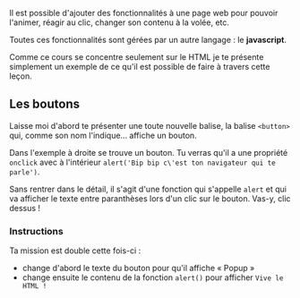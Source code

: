 Il est possible d'ajouter des fonctionnalités à une page web pour pouvoir l'animer, réagir au clic, changer son contenu à la volée, etc.

Toutes ces fonctionnalités sont gérées par un autre langage : le **javascript**.

Comme ce cours se concentre seulement sur le HTML je te présente simplement un exemple de ce qu'il est possible de faire à travers cette leçon.

## Les boutons

Laisse moi d'abord te présenter une toute nouvelle balise, la balise `<button>` qui, comme son nom l'indique... affiche un bouton.

Dans l'exemple à droite se trouve un bouton. Tu verras qu'il a une propriété `onclick` avec à l'intérieur `alert('Bip bip c\'est ton navigateur qui te parle')`.

Sans rentrer dans le détail, il s'agit d'une fonction qui s'appelle `alert` et qui va afficher le texte entre paranthèses lors d'un clic sur le bouton. Vas-y, clic dessus !

### Instructions
Ta mission est double cette fois-ci :
- change d'abord le texte du bouton pour qu'il affiche « Popup »
- change ensuite le contenu de la fonction `alert()` pour afficher `Vive le HTML !`